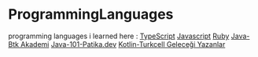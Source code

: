 # ProgrammingLanguages
programming languages i learned here :
[TypeScript](https://www.youtube.com/watch?v=LEKyAW3jPKA&ab_channel=Yaz%C4%B1l%C4%B1mBilimi)
[Javascript](https://www.youtube.com/watch?v=-ei7CLxoOVU&ab_channel=Yaz%C4%B1l%C4%B1mBilimi)
[Ruby]()
[Java-Btk Akademi]()
[Java-101-Patika.dev]()
[Kotlin-Turkcell Geleceği Yazanlar]()